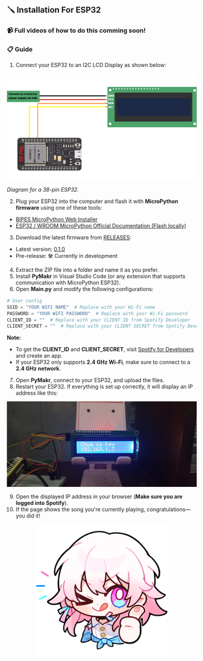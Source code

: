 ## 🪛 Installation For ESP32

### 📹 Full videos of how to do this comming soon!

### 📋 Guide
1. Connect your ESP32 to an I2C LCD Display as shown below:
<p align="center">
  <img src="../../../docs/assets/images/diagram/en/esp32_diagram-en.png" alt="ESP32 wiring diagram">
</p>

*Diagram for a 38-pin ESP32.*

2. Plug your ESP32 into the computer and flash it with **MicroPython firmware** using one of these tools:
- [BIPES MicroPython Web Installer](https://bipes.net.br/flash/esp-web-tools/)
- [ESP32 / WROOM MicroPython Official Documentation (Flash locally)](https://micropython.org/download/ESP32_GENERIC/)

3. Download the latest firmware from [RELEASES](https://github.com/chezzakowo/ArduinoThing/releases):
- Latest version: [0.1.0](https://github.com/chezzakowo/ArduinoThing/releases/download/0.1.0/ArduinoThing-ESP32_0.1.0-EN.zip)
- Pre-release: 🛠️ Currently in development

4. Extract the ZIP file into a folder and name it as you prefer.
5. Install **PyMakr** in Visual Studio Code (or any extension that supports communication with MicroPython ESP32).
6. Open **Main.py** and modify the following configurations:
```python
# User config
SSID = "YOUR WIFI NAME"  # Replace with your Wi-Fi name
PASSWORD = "YOUR WIFI PASSWORD"  # Replace with your Wi-Fi password
CLIENT_ID = ""  # Replace with your CLIENT ID from Spotify Developer
CLIENT_SECRET = ""  # Replace with your CLIENT SECRET from Spotify Developer
```
**Note:**
- To get the **CLIENT_ID** and **CLIENT_SECRET**, visit [Spotify for Developers](https://developer.spotify.com/) and create an app.
- If your ESP32 only supports **2.4 GHz Wi-Fi**, make sure to connect to a **2.4 GHz network**.

7. Open **PyMakr**, connect to your ESP32, and upload the files.
8. Restart your ESP32. If everything is set up correctly, it will display an IP address like this:
<p align="center">
  <img src="../../../docs/assets/images/not-auth.jpg" alt="Spotify authorization prompt">
</p>

9. Open the displayed IP address in your browser (**Make sure you are logged into Spotify**).
10. If the page shows the song you're currently playing, congratulations—you did it!
<p align="center">
  <img src="../../../docs/assets/images/March7th/March7th_3.png" width="350" height="350" alt="Now playing on Spotify">
</p>
